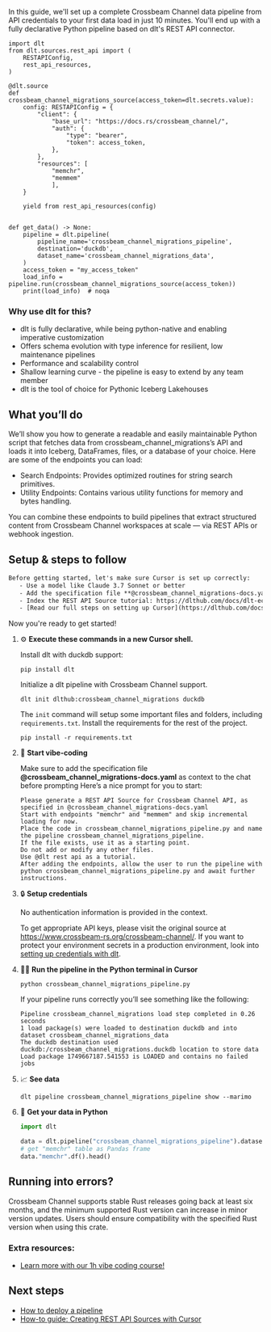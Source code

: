 In this guide, we'll set up a complete Crossbeam Channel data pipeline from API credentials to your first data load in just 10 minutes. You'll end up with a fully declarative Python pipeline based on dlt's REST API connector.

```python-outcome
import dlt
from dlt.sources.rest_api import (
    RESTAPIConfig,
    rest_api_resources,
)

@dlt.source
def crossbeam_channel_migrations_source(access_token=dlt.secrets.value):
    config: RESTAPIConfig = {
        "client": {
            "base_url": "https://docs.rs/crossbeam_channel/",
            "auth": {
                "type": "bearer",
                "token": access_token,
            },
        },
        "resources": [
            "memchr",
            "memmem"
            ],
    }

    yield from rest_api_resources(config)


def get_data() -> None:
    pipeline = dlt.pipeline(
        pipeline_name='crossbeam_channel_migrations_pipeline',
        destination='duckdb',
        dataset_name='crossbeam_channel_migrations_data', 
    )
    access_token = "my_access_token"
    load_info = pipeline.run(crossbeam_channel_migrations_source(access_token))
    print(load_info)  # noqa
```

### Why use dlt for this?

- dlt is fully declarative, while being python-native and enabling imperative customization
- Offers schema evolution with type inference for resilient, low maintenance pipelines
- Performance and scalability control
- Shallow learning curve - the pipeline is easy to extend by any team member
- dlt is the tool of choice for Pythonic Iceberg Lakehouses

## What you’ll do

We’ll show you how to generate a readable and easily maintainable Python script that fetches data from crossbeam_channel_migrations’s API and loads it into Iceberg, DataFrames, files, or a database of your choice. Here are some of the endpoints you can load:

- Search Endpoints: Provides optimized routines for string search primitives.
- Utility Endpoints: Contains various utility functions for memory and bytes handling.

You can combine these endpoints to build pipelines that extract structured content from Crossbeam Channel workspaces at scale — via REST APIs or webhook ingestion.

## Setup & steps to follow

```default
Before getting started, let's make sure Cursor is set up correctly:
   - Use a model like Claude 3.7 Sonnet or better
   - Add the specification file **@crossbeam_channel_migrations-docs.yaml** as context
   - Index the REST API Source tutorial: https://dlthub.com/docs/dlt-ecosystem/verified-sources/rest_api/ and add it to context as **@dlt rest api**
   - [Read our full steps on setting up Cursor](https://dlthub.com/docs/dlt-ecosystem/llm-tooling/cursor-restapi#23-configuring-cursor-with-documentation)
```

Now you're ready to get started! 

1. ⚙️ **Execute these commands in a new Cursor shell.**
    
    Install dlt with duckdb support:
    ```shell
    pip install dlt
    ```

    Initialize a dlt pipeline with Crossbeam Channel support.
    ```shell
    dlt init dlthub:crossbeam_channel_migrations duckdb
    ```

    The `init` command will setup some important files and folders, including `requirements.txt`. Install the requirements for the rest of the project.
    ```shell
    pip install -r requirements.txt
    ```
    
2. 🤠 **Start vibe-coding**
    
    Make sure to add the specification file **@crossbeam_channel_migrations-docs.yaml** as context to the chat before prompting
    Here’s a nice prompt for you to start: 
    
    ```prompt
    Please generate a REST API Source for Crossbeam Channel API, as specified in @crossbeam_channel_migrations-docs.yaml 
    Start with endpoints "memchr" and "memmem" and skip incremental loading for now. 
    Place the code in crossbeam_channel_migrations_pipeline.py and name the pipeline crossbeam_channel_migrations_pipeline. 
    If the file exists, use it as a starting point. 
    Do not add or modify any other files. 
    Use @dlt rest api as a tutorial. 
    After adding the endpoints, allow the user to run the pipeline with python crossbeam_channel_migrations_pipeline.py and await further instructions.
    ```

    
3. 🔒 **Setup credentials** 
    
    No authentication information is provided in the context.
    
    To get appropriate API keys, please visit the original source at https://www.crossbeam-rs.org/crossbeam-channel/.
    If you want to protect your environment secrets in a production environment, look into [setting up credentials with dlt](https://dlthub.com/docs/walkthroughs/add_credentials).
    
4. 🏃‍♀️ **Run the pipeline in the Python terminal in Cursor**
    
    ```shell
    python crossbeam_channel_migrations_pipeline.py
    ```
    
    If your pipeline runs correctly you’ll see something like the following:
    
    ```shell
    Pipeline crossbeam_channel_migrations load step completed in 0.26 seconds
    1 load package(s) were loaded to destination duckdb and into dataset crossbeam_channel_migrations_data
    The duckdb destination used duckdb:/crossbeam_channel_migrations.duckdb location to store data
    Load package 1749667187.541553 is LOADED and contains no failed jobs
    ```
    
5. 📈 **See data**
    
    ```shell
    dlt pipeline crossbeam_channel_migrations_pipeline show --marimo
    ```
    
6. 🐍 **Get your data in Python**
    
    ```python
    import dlt

   data = dlt.pipeline("crossbeam_channel_migrations_pipeline").dataset()
   # get "memchr" table as Pandas frame
   data."memchr".df().head()
    ```

## Running into errors?

Crossbeam Channel supports stable Rust releases going back at least six months, and the minimum supported Rust version can increase in minor version updates. Users should ensure compatibility with the specified Rust version when using this crate.

### Extra resources:

- [Learn more with our 1h vibe coding course!](https://www.youtube.com/watch?v=GGid70rnJuM)

## Next steps

- [How to deploy a pipeline](https://dlthub.com/docs/walkthroughs/deploy-a-pipeline)
- [How-to guide: Creating REST API Sources with Cursor](https://dlthub.com/docs/dlt-ecosystem/llm-tooling/cursor-restapi)